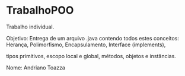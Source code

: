 # TrabalhoPOO
 
Trabalho individual.


Objetivo:
   Entrega de um arquivo .java contendo todos estes conceitos: Herança, Polimorfismo, Encapsulamento, Interface (implements), 
   
   tipos primitivos, escopo local e global, métodos, objetos e instâncias.


Nome: Andriano Toazza